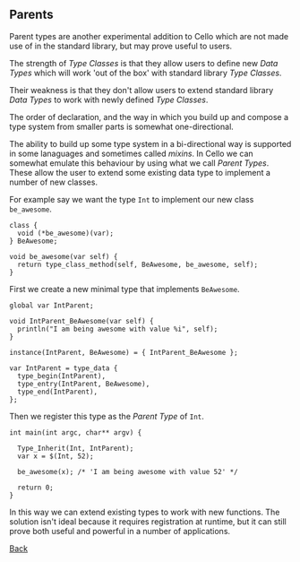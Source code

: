 Parents
-------

Parent types are another experimental addition to Cello which are not made use of in the standard library, but may prove useful to users.

The strength of _Type Classes_ is that they allow users to define new _Data Types_ which will work 'out of the box' with standard library _Type Classes_.

Their weakness is that they don't allow users to extend standard library _Data Types_ to work with newly defined _Type Classes_.

The order of declaration, and the way in which you build up and compose a type system from smaller parts is somewhat one-directional.

The ability to build up some type system in a bi-directional way is supported in some lanaguages and sometimes called _mixins_. In Cello we can somewhat emulate this behaviour by using what we call _Parent Types_. These allow the user to extend some existing data type to implement a number of new classes.

For example say we want the type `Int` to implement our new class `be_awesome`.

    class {
      void (*be_awesome)(var);
    } BeAwesome;

    void be_awesome(var self) {
      return type_class_method(self, BeAwesome, be_awesome, self);
    }

First we create a new minimal type that implements `BeAwesome`.

    global var IntParent;

    void IntParent_BeAwesome(var self) {
      println("I am being awesome with value %i", self);
    }

    instance(IntParent, BeAwesome) = { IntParent_BeAwesome };

    var IntParent = type_data {
      type_begin(IntParent),
      type_entry(IntParent, BeAwesome),
      type_end(IntParent),
    };

Then we register this type as the _Parent Type_ of `Int`.
    
    int main(int argc, char** argv) {
      
      Type_Inherit(Int, IntParent);
      var x = $(Int, 52);
      
      be_awesome(x); /* 'I am being awesome with value 52' */
      
      return 0;
    }
  

In this way we can extend existing types to work with new functions. The solution isn't ideal because it requires registration at runtime, but it can still prove both useful and powerful in a number of applications.


[Back](/documentation)
